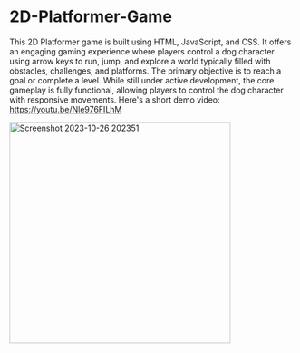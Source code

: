 # 2D-Platformer-Game
This 2D Platformer game is built using HTML, JavaScript, and CSS. It offers an engaging gaming experience where players control a dog character using arrow keys to run, jump, and explore a world typically filled with obstacles, challenges, and platforms. The primary objective is to reach a goal or complete a level. While still under active development, the core gameplay is fully functional, allowing players to control the dog character with responsive movements. Here's a short demo video: https://youtu.be/Nle976FILhM

<img width="390" alt="Screenshot 2023-10-26 202351" src="https://github.com/ibrahim-work/2D-Platformer-Game/assets/125925656/7800123c-dd32-4338-8621-e6c70c475cd5">
